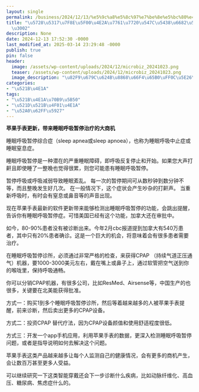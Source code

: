 ```yaml
---
layout: single
permalink: /business/2024/12/13/%e5%9c%a8%e5%8c%97%e7%be%8e%e5%bc%80%e4%b8%aa%e7%9d%a1%e7%9c%a0%e5%91%bc%e5%90%b8%e6%9a%82%e5%81%9c%e8%af%8a%e6%89%80%e3%80%82/
title: "\u5728\u5317\u7F8E\u5F00\u4E2A\u7761\u7720\u547C\u5438\u6682\u505C\u8BCA\u6240\
  \u3002"
description: None
date: 2024-12-13 17:52:30 -0000
last_modified_at: 2025-03-14 23:29:48 -0000
publish: true
pin: false
header:
  image: /assets/wp-content/uploads/2024/12/microbiz_20241023.png
  teaser: /assets/wp-content/uploads/2024/12/microbiz_20241023.png
  image_description: "\u82F9\u679C\u624B\u8868\u66F4\u65B0\uFF0C\u5E26\u6765\u7761\u7720\u547C\u5438"
categories:
- "\u521B\u4E1A"
tags:
- "\u521B\u4E1A\u70B9\u5B50"
- "\u521D\u521B\u4F01\u4E1A"
- "\u52A0\u62FF\u5927"
---
```

**苹果手表更新，带来睡眠呼吸暂停治疗的大商机**

睡眠呼吸暂停综合症（sleep apnea或sleep apnoea），也称为睡眠呼吸中止症或睡眠窒息症。

睡眠呼吸暂停是一种潜在的严重睡眠障碍，即呼吸反复停止和开始。如果您大声打鼾且即使睡了一整晚也觉得很累，则您可能患有睡眠呼吸暂停。

暂停呼吸或呼吸减弱导致睡眠紊乱。 每一次的暂停期间可从数秒钟到数分钟不等，而且整晚发生好几次。 在一般情况下，这个症状会产生吵杂的打鼾声。 当重新呼吸时，有时会有窒息或鼻音等的声音出现。

现在苹果手表最新的软件更新带来能够检测出睡眠呼吸暂停的功能，会跳出提醒，告诉你有睡眠呼吸暂停症。可惜美国已经有这个功能，加拿大还在审批中。

如今，80-90%患者没有被诊断出来。今年2月cbc报道提到加拿大有540万患者，其中只有20%患者确诊。这是一个巨大的机会，将意味着会有很多患者需要治疗。

在睡眠呼吸暂停诊所，必须通过非常严格的检查，来获得CPAP （持续气道正压通气）机器，要1000-3000美元左右，戴在嘴上或鼻子上，通过软管把空气送到你的喉咙里，保持呼吸通畅。

你可以分销CPAP机器，有很多公司，比如ResMed、Airsense等，中国生产的也很多，关键要在北美能获得批准。

方式一：购买1到多个睡眠呼吸暂停诊所，然后等着越来越多的人被苹果手表提醒，前来诊断，然后卖出更多的CPAP设备。

方式二：投资CPAP 替代疗法，因为CPAP设备颜值和使用舒适程度很低。

方式三：开发一个app手机应用，利用苹果手表的数据，更深入检测睡眠呼吸暂停问题，或者是指导说明如何去解决这个问题。

苹果手表这类产品越来越多让每个人监测自己的健康情况，会有更多的商机产生，会让数百万甚至更多人受益。

可以继续研究一下这类智能穿戴还会下一步诊断什么疾病，比如动脉纤维化、高血压、糖尿病、焦虑症什么的。
